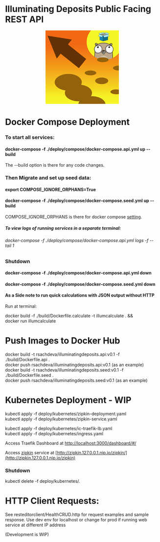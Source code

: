 # Illuminating Deposits Public Facing REST API

<p align="center">
<img src="./logo.png" alt="Illuminating Deposits Project Logo" title="Illuminating Deposits Project Logo" />
</p>

# Docker Compose Deployment
 
### To start all services:
#### docker-compose -f ./deploy/compose/docker-compose.api.yml up --build

The --build option is there for any code changes.

### Then Migrate and set up seed data:
#### export COMPOSE_IGNORE_ORPHANS=True
#### docker-compose -f ./deploy/compose/docker-compose.seed.yml up --build

COMPOSE_IGNORE_ORPHANS is there for 
docker compose [setting](https://docs.docker.com/compose/reference/envvars/#compose_ignore_orphans).

##### To view logs of running services in a separate terminal:
###### docker-compose -f ./deploy/compose/docker-compose.api.yml logs -f --tail 1  

### Shutdown 

#### docker-compose -f ./deploy/compose/docker-compose.api.yml down
#### docker-compose -f ./deploy/compose/docker-compose.seed.yml down

#### As a Side note to run quick calculations with JSON output without HTTP 
Run at terminal:

docker build -f ./build/Dockerfile.calculate -t illumcalculate  . && \
docker run illumcalculate

# Push Images to Docker Hub

docker build -t rsachdeva/illuminatingdeposits.api:v0.1 -f ./build/Dockerfile.api .  
docker push rsachdeva/illuminatingdeposits.api:v0.1 (as an example)  
docker build -t rsachdeva/illuminatingdeposits.seed:v0.1 -f ./build/Dockerfile.seed .  
docker push rsachdeva/illuminatingdeposits.seed:v0.1 (as an example)  

# Kubernetes Deployment - WIP

kubectl apply -f deploy/kubernetes/zipkin-deployment.yaml   
kubectl apply -f deploy/kubernetes/zipkin-service.yaml  

kubectl apply -f deploy/kubernetes/ic-traefik-lb.yaml  
kubectl apply -f deploy/kubernetes/ingress.yaml  

Access Traefik Dashboard at [http://localhost:3000/dashboard/#/](http://localhost:3000/dashboard/#/)   

Access [zipkin](https://zipkin.io/) service at [http://zipkin.127.0.0.1.nip.io/zipkin/](http://zipkin.127.0.0.1.nip.io/zipkin)  

### Shutdown

kubectl delete -f deploy/kubernetes/.

# HTTP Client Requests:
See resteditorclient/HealthCRUD.http for request examples and sample response.
Use dev env for localhost or change for prod if running web service at different IP address

(Development is WIP)